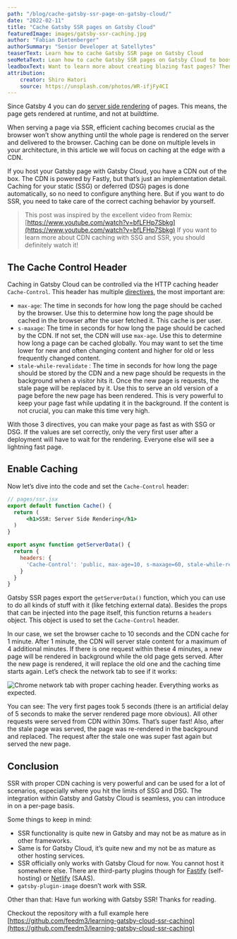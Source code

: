 ```yaml
---
path: "/blog/cache-gatsby-ssr-page-on-gatsby-cloud/"
date: "2022-02-11"
title: "Cache Gatsby SSR pages on Gatsby Cloud"
featuredImage: images/gatsby-ssr-caching.jpg
author: "Fabian Dietenberger"
authorSummary: "Senior Developer at Satellytes"
teaserText: Learn how to cache Gatsby SSR page on Gatsby Cloud
seoMetaText: Lean how to cache Gatsby SSR pages on Gatsby Cloud to boost page speed. Your users won't see a difference to SSG or DSG pages anymore.
leadboxText: Want to learn more about creating blazing fast pages? Then join us to learn more!
attribution:
    creator: Shiro Hatori
    source: https://unsplash.com/photos/WR-ifjFy4CI
---
```


Since Gatsby 4 you can do [server side rendering](https://www.gatsbyjs.com/docs/how-to/rendering-options/using-server-side-rendering/) 
of pages. This means, the page gets rendered at runtime, and not at buildtime.

When serving a page via SSR, efficient caching becomes crucial as the browser won’t show anything until the whole page 
is rendered on the server and delivered to the browser. Caching can be done on multiple levels in your architecture, in 
this article we will focus on caching at the edge with a CDN.

If you host your Gatsby page with Gatsby Cloud, you have a CDN out of the box. The CDN is powered by Fastly, but that’s 
just an implementation detail. Caching for your static (SSG) or deferred (DSG) pages is done automatically, so no need 
to configure anything here. But if you want to do SSR, you need to take care of the correct caching behavior by yourself.

> This post was inspired by the excellent video from Remix: [https://www.youtube.com/watch?v=bfLFHp7Sbkg](https://www.youtube.com/watch?v=bfLFHp7Sbkg) 
> If you want to learn more about CDN caching with SSG and SSR, you should definitely watch it! 

## The Cache Control Header

Caching in Gatsby Cloud can be controlled via the HTTP caching header `Cache-Control`. This header has multiple 
[directives](https://developer.mozilla.org/en-US/docs/Web/HTTP/Headers/Cache-Control#directives), the most important are:

- `max-age`: The time in seconds for how long the page should be cached by the browser. Use this to determine how long the page should be cached  in the browser after the user fetched it. This cache is per user.
- `s-maxage`: The time in seconds for how long the page should be cached by the CDN. If not set, the CDN will use `max-age`. Use this to determine how long a page can be cached globally. You may want to set the time lower for new and often changing content and higher for old or less frequently changed content.
- `stale-while-revalidate` : The time in seconds for how long the page should be stored by the CDN and a new page should be requests in the background when a visitor hits it. Once the new page is requests, the stale page will be replaced by it. Use this to serve an old version of a page before the new page has been rendered. This is very powerful to keep your page fast while updating it in the background. If the content is not crucial, you can make this time very high.

With those 3 directives, you can make your page as fast as with SSG or DSG. If the values are set correctly, only the 
very first user after a deployment will have to wait for the rendering. Everyone else will see a lightning fast page.

## Enable Caching

Now let’s dive into the code and set the `Cache-Control` header:

```jsx
// pages/ssr.jsx
export default function Cache() {
  return (
      <h1>SSR: Server Side Rendering</h1>
  )
}

export async function getServerData() {
  return {
    headers: {
      'Cache-Control': 'public, max-age=10, s-maxage=60, stale-while-revalidate=240',
    }
  }
}
```

Gatsby SSR pages export the `getServerData()`  function, which you can use to do all kinds of stuff with it (like 
fetching external data). Besides the props that can be injected into the page itself, this function returns a `headers` 
object. This object is used to set the `Cache-Control` header.

In our case, we set the browser cache to 10 seconds and the CDN cache for 1 minute. After 1 minute, the CDN will 
server stale content for a maximum of 4 additional minutes. If there is one request within these 4 minutes, a 
new page will be rendered in background while the old page gets served. After the new page is rendered, it will replace 
the old one and the caching time starts again. Let’s check the network tab to see if it works:

![Chrome network tab with proper caching header. Everything works as expected.](gatsby-ssr-caching-network-tab.png)

You can see: The very first pages took 5 seconds (there is an artificial delay of 5 seconds to make the server rendered 
page more obvious). All other requests were served from CDN within 30ms. That’s super fast! Also, after the stale page 
was served, the page was re-rendered in the background and replaced. The request after the stale one was super fast 
again but served the new page.

## Conclusion

SSR with proper CDN caching is very powerful and can be used for a lot of scenarios, especially where you hit the 
limits of SSG and DSG. The integration within Gatsby and Gatsby Cloud is seamless, you can introduce in on a per-page basis.

Some things to keep in mind:

- SSR functionality is quite new in Gatsby and may not be as mature as in other frameworks.
- Same is for Gatsby Cloud, it’s quite new and my not be as mature as other hosting services.
- SSR officially only works with Gatsby Cloud for now. You cannot host it somewhere else. There are third-party plugins though for [Fastify](https://github.com/gatsby-uc/plugins/tree/main/packages/gatsby-plugin-fastify) (self-hosting) or [Netlify](https://github.com/netlify/netlify-plugin-gatsby) (SAAS).
- `gatsby-plugin-image` doesn’t work with SSR.

Other than that: Have fun working with Gatsby SSR! Thanks for reading.

Checkout the repository with a full example here [https://github.com/feedm3/learning-gatsby-cloud-ssr-caching](https://github.com/feedm3/learning-gatsby-cloud-ssr-caching)